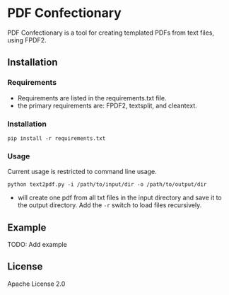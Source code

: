 # PDF Confectionary

PDF Confectionary is a tool for creating templated PDFs from text files, using FPDF2.

## Installation

### Requirements

- Requirements are listed in the requirements.txt file.
- the primary requirements are: FPDF2, textsplit, and cleantext.

### Installation

    pip install -r requirements.txt

### Usage

Current usage is restricted to command line usage.

`python text2pdf.py -i /path/to/input/dir -o /path/to/output/dir`

- will create one pdf from all txt files in the input directory and save it to the output directory. Add the `-r` switch to load files recursively.

## Example

TODO: Add example

## License

Apache License 2.0
